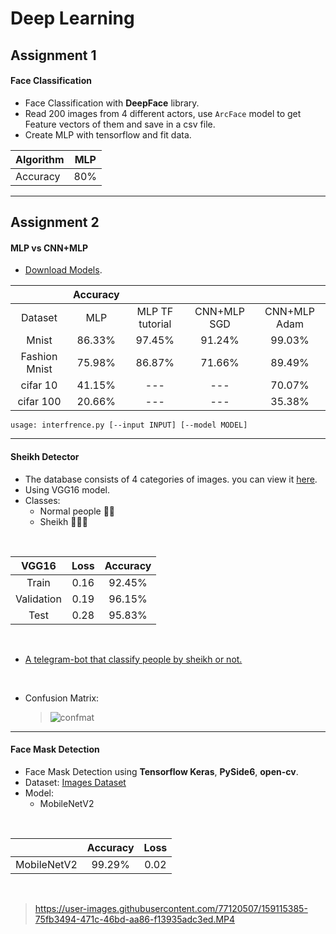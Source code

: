 # Deep Learning
## Assignment 1
#### Face Classification
- Face Classification with **DeepFace** library.
- Read 200 images from 4 different actors, use `ArcFace` model to get Feature vectors of them and save in a csv file.
- Create MLP with tensorflow and fit data.

| Algorithm | MLP |
| --------- |:---:|
| Accuracy | 80% |

---
## Assignment 2
#### MLP vs CNN+MLP

- <a href="https://drive.google.com/drive/folders/1gBmgFu9Unbmq9jR4XSnrO7h6h2YxihpW?usp=sharing">Download Models</a>.

|               | Accuracy |                 |             |              |
| :-----------: | :------: | :-------------: | :---------: | :----------: |
| Dataset       | MLP      | MLP TF tutorial | CNN+MLP SGD | CNN+MLP Adam |
| Mnist         | 86.33%   | 97.45%          | 91.24%      | 99.03%       |
| Fashion Mnist | 75.98%   | 86.87%          | 71.66%      | 89.49%       |
| cifar 10      | 41.15%   | ---             | ---         | 70.07%       |
| cifar 100     | 20.66%   | ---             | ---         | 35.38%       |


```shell
usage: interfrence.py [--input INPUT] [--model MODEL]
```
---

#### Sheikh Detector
- The database consists of 4 categories of images. you can view it <a href='#'>here</a>.
- Using VGG16 model.
- Classes:
  - Normal people 👨🏻
  - Sheikh 👳🏻‍♂️

</br>

|  VGG16               | Loss               | Accuracy          |
| :------------------: | :----------------: | :---------------: |
| Train                |  0.16              |   92.45%          |
| Validation           |  0.19              |   96.15%          |
| Test                 |  0.28              |   95.83%          |

</br>

- <a href='http://t.me/isHeSheikhbot'>A telegram-bot that classify people by sheikh or not.</a>

</br>

- Confusion Matrix:
  > ![confmat](https://user-images.githubusercontent.com/77120507/158569528-8188f50f-c95f-452d-9f2d-b16e09c4783d.png)
---
#### Face Mask Detection
- Face Mask Detection using **Tensorflow Keras**, **PySide6**, **open-cv**.
- Dataset: <a href='https://www.kaggle.com/datasets/ashishjangra27/face-mask-12k-images-dataset'>Images Dataset</a>
- Model:
  - MobileNetV2

</br>

|                      | Accuracy          | Loss              |
| :------------------: | :----------------:| :---------------: |
| MobileNetV2          |   99.29%          |  0.02             |

</br>


> https://user-images.githubusercontent.com/77120507/159115385-75fb3494-471c-46bd-aa86-f13935adc3ed.MP4

